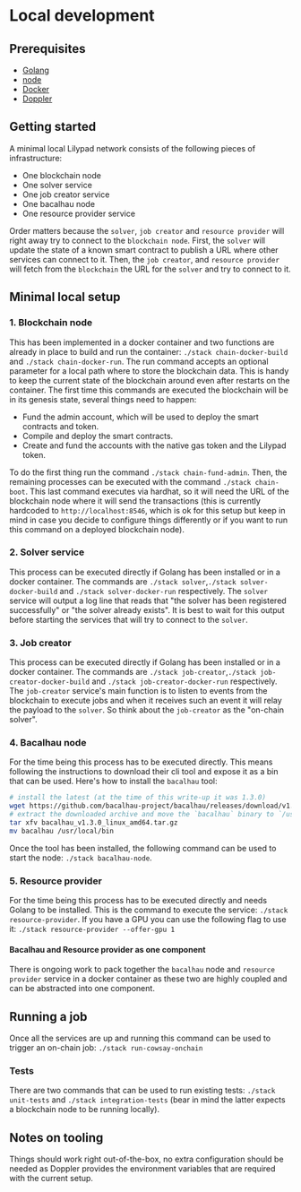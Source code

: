 # Local development

## Prerequisites

- [Golang](https://go.dev/doc/install)
- [node](https://nodejs.org/en/download/package-manager)
- [Docker](https://docs.docker.com/engine/install/)
- [Doppler](https://docs.doppler.com/docs/install-cli)

## Getting started

A minimal local Lilypad network consists of the following pieces of infrastructure:

- One blockchain node
- One solver service
- One job creator service
- One bacalhau node
- One resource provider service

Order matters because the `solver`, `job creator` and `resource provider` will right away try to connect to the `blockchain node`. First, the `solver` will update the state of a known smart contract to publish a URL where other services can connect to it. Then, the `job creator`, and `resource provider` will fetch from the `blockchain` the URL for the `solver` and try to connect to it.

## Minimal local setup

### 1. Blockchain node

This has been implemented in a docker container and two functions are already in place to build and run the container: `./stack chain-docker-build` and `./stack chain-docker-run`. The run command accepts an optional parameter for a local path where to store the blockchain data. This is handy to keep the current state of the blockchain around even after restarts on the container. The first time this commands are executed the blockchain will be in its genesis state, several things need to happen:

- Fund the admin account, which will be used to deploy the smart contracts and token.
- Compile and deploy the smart contracts.
- Create and fund the accounts with the native gas token and the Lilypad token.

To do the first thing run the command `./stack chain-fund-admin`. Then, the remaining processes can be executed with the command `./stack chain-boot`. This last command executes via hardhat, so it will need the URL of the blockchain node where it will send the transactions (this is currently hardcoded to `http://localhost:8546`, which is ok for this setup but keep in mind in case you decide to configure things differently or if you want to run this command on a deployed blockchain node).

### 2. Solver service

This process can be executed directly if Golang has been installed or in a docker container. The commands are `./stack solver`,`./stack solver-docker-build` and `./stack solver-docker-run` respectively. The `solver` service will output a log line that reads that "the solver has been registered successfully" or "the solver already exists". It is best to wait for this output before starting the services that will try to connect to the `solver`.

### 3. Job creator

This process can be executed directly if Golang has been installed or in a docker container. The commands are `./stack job-creator`,`./stack job-creator-docker-build` and `./stack job-creator-docker-run` respectively. The `job-creator` service's main function is to listen to events from the blockchain to execute jobs and when it receives such an event it will relay the payload to the `solver`. So think about the `job-creator` as the "on-chain solver".

### 4. Bacalhau node

For the time being this process has to be executed directly. This means following the instructions to download their cli tool and expose it as a bin that can be used. Here's how to install the `bacalhau` tool:

```sh
# install the latest (at the time of this write-up it was 1.3.0)
wget https://github.com/bacalhau-project/bacalhau/releases/download/v1.3.0/bacalhau_v1.3.0_linux_amd64.tar.gz
# extract the downloaded archive and move the `bacalhau` binary to `/usr/local/bin`
tar xfv bacalhau_v1.3.0_linux_amd64.tar.gz
mv bacalhau /usr/local/bin
```

Once the tool has been installed, the following command can be used to start the node: `./stack bacalhau-node`.

### 5. Resource provider

For the time being this process has to be executed directly and needs Golang to be installed. This is the command to execute the service: `./stack resource-provider`. If you have a GPU you can use the following flag to use it: `./stack resource-provider --offer-gpu 1`

#### Bacalhau and Resource provider as one component

There is ongoing work to pack together the `bacalhau` node and `resource provider` service in a docker container as these two are highly coupled and can be abstracted into one component.

## Running a job

Once all the services are up and running this command can be used to trigger an on-chain job: `./stack run-cowsay-onchain`

### Tests

There are two commands that can be used to run existing tests: `./stack unit-tests` and `./stack integration-tests` (bear in mind the latter expects a blockchain node to be running locally).

## Notes on tooling

Things should work right out-of-the-box, no extra configuration should be needed as Doppler provides the environment variables that are required with the current setup.
